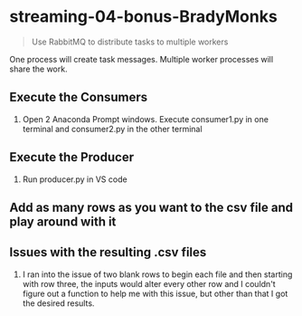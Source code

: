 # streaming-04-bonus-BradyMonks

> Use RabbitMQ to distribute tasks to multiple workers

One process will create task messages. Multiple worker processes will share the work. 

## Execute the Consumers

1. Open 2 Anaconda Prompt windows. Execute consumer1.py in one terminal and consumer2.py in the other terminal

## Execute the Producer

1. Run producer.py in VS code

## Add as many rows as you want to the csv file and play around with it 

## Issues with the resulting .csv files

1. I ran into the issue of two blank rows to begin each file and then starting with row three, the inputs would alter every other row and I couldn't figure out a function to help me with this issue, but other than that I got the desired results.